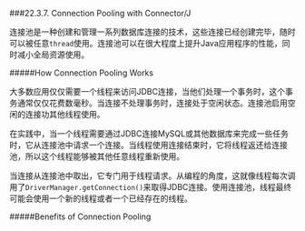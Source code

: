 ###22.3.7. Connection Pooling with Connector/J

连接池是一种创建和管理一系列数据库连接的技术，这些连接已经创建完毕，随时可以被任意`thread`使用。连接池可以在很大程度上提升Java应用程序的性能，同时减小全局资源使用。

#####How Connection Pooling Works

大多数应用仅仅需要一个线程来访问JDBC连接，当他们处理一个事务时，这个事务通常仅仅花费数毫秒。当连接不处理事务时，连接处于空闲状态。连接池启用空闲的连接功其他线程使用。

在实践中，当一个线程需要通过JDBC连接MySQL或其他数据库来完成一些任务时，它从连接池中请求一个连接。当线程使用连接结束时，它将线程返还给连接池，所以这个线程能够被其他任意线程重新使用。

当连接从连接池中取出，它专门用于线程请求。从编程的角度，这就像线程每次调用了`DriverManager.getConnection()`来取得JDBC连接。使用连接池，线程最终可能会使用一个新的线程或者一个已经存在的线程。

#####Benefits of Connection Pooling

